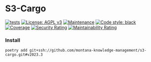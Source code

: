 # S3-Cargo

[![tests](https://github.com/montana-knowledge-management/s3-cargo/actions/workflows/ci.yml/badge.svg)](https://github.com/robust/actions)
[![License: AGPL v3](https://img.shields.io/badge/License-AGPL%20v3-blue.svg)](https://www.gnu.org/licenses/agpl-3.0)
[![Maintenance](https://img.shields.io/badge/Maintained%3F-yes-green.svg)](https://GitHub.com/Naereen/StrapDown.js/graphs/commit-activity)
[![Code style: black](https://img.shields.io/badge/code%20style-black-000000.svg)](https://github.com/psf/black)
[![Coverage](https://sonarcloud.io/api/project_badges/measure?project=montana-knowledge-management_s3-cargo&metric=coverage)](https://sonarcloud.io/summary/new_code?id=montana-knowledge-management_s3-cargo)
[![Security Rating](https://sonarcloud.io/api/project_badges/measure?project=montana-knowledge-management_s3-cargo&metric=security_rating)](https://sonarcloud.io/summary/new_code?id=montana-knowledge-management_s3-cargo)
[![Maintainability Rating](https://sonarcloud.io/api/project_badges/measure?project=montana-knowledge-management_s3-cargo&metric=sqale_rating)](https://sonarcloud.io/summary/new_code?id=montana-knowledge-management_s3-cargo)

### Install
```shell
poetry add git+ssh://github.com/montana-knowledge-management/s3-cargo.git#v2023.3
```
